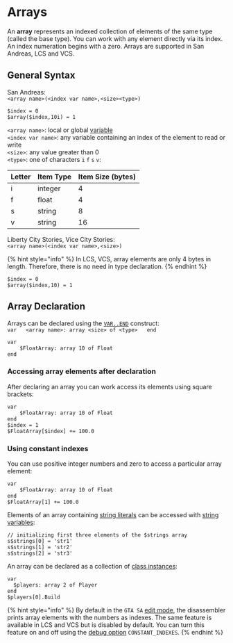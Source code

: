 # Arrays

An **array** represents an indexed collection of elements of the same type \(called the base type\). You can work with any element directly via its index. An index numeration begins with a zero. Arrays are supported in San Andreas, LCS and VCS.

## General Syntax

San Andreas:  
`<array name>(<index var name>,<size><type>)`

```text
$index = 0
$array($index,10i) = 1
```

`<array name>`: local or global [variable](variables.md)  
`<index var name>`: any variable containing an index of the element to read or write  
`<size>`: any value greater than 0  
`<type>`: one of characters `i` `f` `s` `v`:

| Letter | Item Type | Item Size \(bytes\) |
| :--- | :--- | :--- |
| i | integer | 4 |
| f | float | 4 |
| s | string | 8 |
| v | string | 16 |

Liberty City Stories, Vice City Stories:  
`<array name>(<index var name>,<size>)`

{% hint style="info" %}
In LCS, VCS, array elements are only 4 bytes in length. Therefore, there is no need in type declaration.
{% endhint %}

```text
$index = 0
$array($index,10) = 1
```

## Array Declaration

Arrays can be declared using the [`VAR..END`](variables.md#var-end-construct) construct:  
`var  
   <array name>: array <size> of <type>  
end`

```text
var
    $FloatArray: array 10 of Float
end
```

### Accessing array elements after declaration

After declaring an array you can work access its elements using square brackets:

```text
var
    $FloatArray: array 10 of Float
end
$index = 1
$FloatArray[$index] += 100.0
```

### Using constant indexes

You can use positive integer numbers and zero to access a particular array element:

```text
var
    $FloatArray: array 10 of Float
end
$FloatArray[1] += 100.0
```

Elements of an array containing [string literals](data-types.md#string-literals) can be accessed with [string variables](data-types.md#string-variables):

```text
// initializing first three elements of the $strings array
s$strings[0] = 'str1'
s$strings[1] = 'str2'
s$strings[2] = 'str3'
```

An array can be declared as a collection of [class instances](classes.md#class-instances):

```text
var
  $players: array 2 of Player
end
$players[0].Build
```

{% hint style="info" %}
By default in the `GTA SA` [edit mode](../edit-modes/), the disassembler prints array elements with the numbers as indexes. The same feature is available in LCS and VCS but is disabled by default. You can turn this feature on and off using the [debug option](../console.md#constant_indexes) `CONSTANT_INDEXES`. 
{% endhint %}

